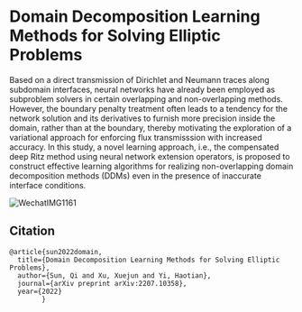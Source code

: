 # Domain Decomposition Learning Methods for Solving Elliptic Problems
Based on a direct transmission of Dirichlet and Neumann traces along subdomain interfaces, neural networks have already been employed as subproblem solvers in certain overlapping and non-overlapping methods. However, the boundary penalty treatment often leads to a tendency for the network solution and its derivatives to furnish more precision inside the domain, rather than at the boundary, thereby motivating the exploration of a variational approach for enforcing flux transmisssion with increased accuracy. In this study, a novel learning approach, i.e., the compensated deep Ritz method using neural network extension operators, is proposed to construct effective learning algorithms for realizing non-overlapping domain decomposition methods (DDMs) even in the presence of inaccurate interface conditions. 


![WechatIMG1161](https://github.com/AI4SC-TJU/DDLM/assets/131741694/5c3442b5-7e9b-4970-a7b7-cc9ea6e2a672)




## Citation

    @article{sun2022domain,
      title={Domain Decomposition Learning Methods for Solving Elliptic Problems},
      author={Sun, Qi and Xu, Xuejun and Yi, Haotian},
      journal={arXiv preprint arXiv:2207.10358},
      year={2022}
            }
